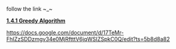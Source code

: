 follow the link ~_~ 


  **[1.4.1 Greedy Algorithm](https://docs.google.com/document/d/17TeMr-FhIZzSDDzmgv34e0MjRftttV6jqWSIZSpkC0Q/edit?ts=5b8d8a82
)**

https://docs.google.com/document/d/17TeMr-FhIZzSDDzmgv34e0MjRftttV6jqWSIZSpkC0Q/edit?ts=5b8d8a82
